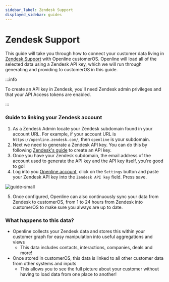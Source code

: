 ```yaml
---
sidebar_label: Zendesk Support
displayed_sidebar: guides
---
```


# Zendesk Support

This guide will take you through how to connect your customer data living in [Zendesk Support][zendesk] with Openline customerOS. Openline will load all of the selected data using a Zendesk API key, which we will run through generating and providing to customerOS in this guide.
 
:::info 

To create an API key in Zendesk, you'll need Zendesk admin privileges and that your API Access tokens are enabled. 

:::

### Guide to linking your Zendesk account

1. As a Zendesk Admin locate your Zendesk subdomain found in your account URL. 
For example, if your account URL is `https://openline.zendesk.com/`, then `openline` is your subdomain.
2. Next we need to generate a Zendesk API key. You can do this by following [Zendesk's guide][zendesk-api-guide] to create an API key.
3. Once you have your Zendesk subdomain, the email address of the account used to generate the API key and the API key itself, you're good to go!
4. Log into you [Openline account][openline], click on the `Settings` button and paste your Zendesk API key into the `Zendesk API key` field.  Press save.

![guide-small](@site/static/img/guides/zendesk/openline-settings.png)

5. Once configured, Openline can also continuously sync your data from Zendesk to customerOS, from 1 to 24 hours from Zendesk into customerOS to make sure you always are up to date.

<!--- TODO: update with sync details ---->

### What happens to this data?

- Openline collects your Zendesk data and stores this within your customer graph for easy manipulation into useful aggregations and views
  - This data includes contacts, interactions, companies, deals and more!
- Once stored in customerOS, this data is linked to all other customer data from other systems and inputs
  - This allows you to see the full picture about your customer without having to load data from one place to another!

<!--- References ---->

[zendesk]: https://www.zendesk.co.uk/service/
[zendesk-api-guide]: https://support.zendesk.com/hc/en-us/articles/4408889192858-Generating-a-new-API-token
[openline]: https://spaces.openline.ai